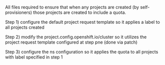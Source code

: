 All files required to ensure that when any projects are created (by self-provisioners) those projects are created to include a quota.


Step 1) configure the default project request template so it applies a label to all projects created

Step 2) modify the project.config.openshift.io/cluster so it utilizes the project request template configured at step pne (done via patch)

Step 3) configure the ns configuration so it applies the quota to all projects with label specified in step 1
